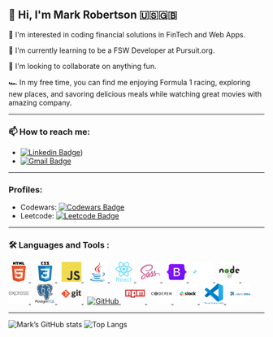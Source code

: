 
## 👋 Hi, I'm Mark Robertson 🇺🇸🇬🇧

👀 I'm interested in coding financial solutions in FinTech and Web Apps.

🌱 I'm currently learning to be a FSW Developer at Pursuit.org.

💞️ I'm looking to collaborate on anything fun.

🏎️ In my free time, you can find me enjoying Formula 1 racing, exploring new places, and savoring delicious meals while watching great movies with amazing company.

---
### 📫 How to reach me:

- [![Linkedin Badge](https://img.shields.io/badge/-LinkedIn-blue?style=flat&logo=Linkedin&logoColor=white)](https://www.linkedin.com/in/mark-robertson-ny-uk/))
- [![Gmail Badge](https://img.shields.io/badge/-Gmail-red?style=flat&logo=Gmail&logoColor=white)](mailto:MarkRobertson67@gmail.com)


<!-- - Email: [markrobertson67@gmail.com](mailto:markrobertson67@gmail.com)
- LinkedIn: [www.linkedin.com/in/mark-robertson-NY-UK](https://www.linkedin.com/in/mark-robertson-NY-UK) -->

---
### Profiles:

- Codewars: [![Codewars Badge](https://www.codewars.com/users/Goldsuccess167/badges/small)](https://www.codewars.com/users/Goldsuccess167)
- Leetcode: <a href="https://leetcode.com/Goldsuccess167/"><img src="https://assets.leetcode.com/static_assets/public/webpack_bundles/images/logo-dark.e99485d9b.svg" width="100" alt="Leetcode Badge"></a>


<!-- - Codewars: [![Codewars Badge](https://www.codewars.com/users/Goldsuccess167/badges/large)](https://www.codewars.com/users/Goldsuccess167)
- Leetcode: [![Leetcode Badge](https://assets.leetcode.com/static_assets/public/webpack_bundles/images/logo-dark.e99485d9b.svg)](https://leetcode.com/Goldsuccess167/) -->

---
### :hammer_and_wrench: Languages and Tools :

<div align="left">

  <!-- 1. Core languages -->
  <a href="https://developer.mozilla.org/docs/Web/HTML" target="_blank" rel="noopener noreferrer">
    <img src="https://raw.githubusercontent.com/devicons/devicon/master/icons/html5/html5-original-wordmark.svg"
         alt="HTML5" title="HTML5" width="40" height="40">
  </a>&nbsp;
  <a href="https://developer.mozilla.org/docs/Web/CSS" target="_blank" rel="noopener noreferrer">
    <img src="https://raw.githubusercontent.com/devicons/devicon/master/icons/css3/css3-original-wordmark.svg"
         alt="CSS3" title="CSS3" width="40" height="40">
  </a>&nbsp;
  <a href="https://www.javascript.com/" target="_blank" rel="noopener noreferrer">
    <img src="https://raw.githubusercontent.com/devicons/devicon/master/icons/javascript/javascript-original.svg"
         alt="JavaScript" title="JavaScript" width="40" height="40">
  </a>&nbsp;
  <a href="https://www.java.com/" target="_blank" rel="noopener noreferrer">
    <img src="https://raw.githubusercontent.com/devicons/devicon/master/icons/java/java-original.svg"
         alt="Java" title="Java" width="40" height="40">
  </a>&nbsp;

  <!-- 2. Front-end & styling -->
  <a href="https://reactjs.org/" target="_blank" rel="noopener noreferrer">
    <img src="https://raw.githubusercontent.com/devicons/devicon/master/icons/react/react-original-wordmark.svg"
         alt="React" title="React" width="40" height="40">
  </a>&nbsp;
  <a href="https://sass-lang.com/" target="_blank" rel="noopener noreferrer">
    <img src="https://raw.githubusercontent.com/devicons/devicon/master/icons/sass/sass-original.svg"
         alt="Sass" title="Sass" width="40" height="40">
  </a>&nbsp;
  <a href="https://getbootstrap.com/" target="_blank" rel="noopener noreferrer">
    <img src="https://raw.githubusercontent.com/devicons/devicon/master/icons/bootstrap/bootstrap-original.svg"
         alt="Bootstrap" title="Bootstrap" width="40" height="40">
  </a>&nbsp;
  <a href="https://tailwindcss.com/" target="_blank" rel="noopener noreferrer">
    <img src="https://raw.githubusercontent.com/devicons/devicon/master/icons/tailwindcss/tailwindcss-original-wordmark.svg"
         alt="Tailwind CSS" title="Tailwind CSS" width="40" height="40">
  </a>&nbsp;

  <!-- 3. Back-end -->
  <a href="https://nodejs.org/" target="_blank" rel="noopener noreferrer">
    <img src="https://raw.githubusercontent.com/devicons/devicon/master/icons/nodejs/nodejs-original-wordmark.svg"
         alt="Node.js" title="Node.js" width="40" height="40">
  </a>&nbsp;
  <a href="https://expressjs.com/" target="_blank" rel="noopener noreferrer">
    <img src="https://raw.githubusercontent.com/devicons/devicon/master/icons/express/express-original-wordmark.svg"
         alt="Express.js" title="Express.js" width="40" height="40">
  </a>&nbsp;

  <!-- 4. Database -->
  <a href="https://www.postgresql.org/" target="_blank" rel="noopener noreferrer">
    <img src="https://raw.githubusercontent.com/devicons/devicon/master/icons/postgresql/postgresql-original-wordmark.svg"
         alt="PostgreSQL" title="PostgreSQL" width="40" height="40">
  </a>&nbsp;

  <!-- 5. VCS & packages -->
  <a href="https://git-scm.com/" target="_blank" rel="noopener noreferrer">
    <img src="https://raw.githubusercontent.com/devicons/devicon/master/icons/git/git-original-wordmark.svg"
         alt="Git" title="Git" width="40" height="40">
  </a>&nbsp;
  <a href="https://github.com/" target="_blank" rel="noopener noreferrer">
    <img src="https://github.githubassets.com/images/modules/logos_page/GitHub-Mark-Light.png"
         alt="GitHub" title="GitHub" width="40" height="40">
  </a>&nbsp;
  <a href="https://www.npmjs.com/" target="_blank" rel="noopener noreferrer">
    <img src="https://raw.githubusercontent.com/devicons/devicon/master/icons/npm/npm-original-wordmark.svg"
         alt="npm" title="npm" width="40" height="40">
  </a>&nbsp;

  <!-- 6. Community & editors -->
  <a href="https://codepen.io/" target="_blank" rel="noopener noreferrer">
    <img src="https://raw.githubusercontent.com/devicons/devicon/master/icons/codepen/codepen-original-wordmark.svg"
         alt="CodePen" title="CodePen" width="40" height="40">
  </a>&nbsp;
  <a href="https://slack.com/" target="_blank" rel="noopener noreferrer">
    <img src="https://raw.githubusercontent.com/devicons/devicon/master/icons/slack/slack-original-wordmark.svg"
         alt="Slack" title="Slack" width="40" height="40">
  </a>&nbsp;
  <a href="https://code.visualstudio.com/" target="_blank" rel="noopener noreferrer">
    <img src="https://raw.githubusercontent.com/devicons/devicon/master/icons/vscode/vscode-original-wordmark.svg"
         alt="VSCode" title="VSCode" width="40" height="40">
  </a>&nbsp;
  <a href="https://www.jetbrains.com/idea/" target="_blank" rel="noopener noreferrer">
    <img src="https://raw.githubusercontent.com/devicons/devicon/master/icons/intellij/intellij-original-wordmark.svg"
         alt="IntelliJ IDEA" title="IntelliJ IDEA" width="40" height="40">
  </a>

</div>



---

![Mark’s GitHub stats](https://github-readme-stats.vercel.app/api?username=MarkRobertson67&show_icons=true&theme=blue-green)
![Top Langs](https://github-readme-stats.vercel.app/api/top-langs/?username=MarkRobertson67&layout=donut&show_icons=true&theme=blue-green)
</p>



